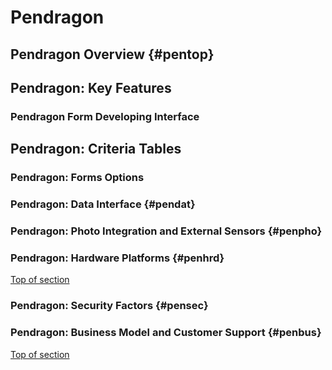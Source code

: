 
# Pendragon

## Pendragon Overview  {#pentop} 


## Pendragon: Key Features 

### Pendragon Form Developing Interface



## Pendragon: Criteria Tables

###  Pendragon: Forms Options




### Pendragon: Data Interface {#pendat}



###  Pendragon: Photo Integration and External Sensors {#penpho}





###  Pendragon:  Hardware Platforms  {#penhrd}

[Top of section](pentop)



### Pendragon: Security Factors {#pensec}




### Pendragon: Business Model and Customer Support {#penbus}

[Top of section](#pentop)






